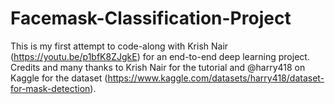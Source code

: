 # Facemask-Classification-Project

This is my first attempt to code-along with Krish Nair (https://youtu.be/p1bfK8ZJgkE) for an end-to-end deep learning project. 
Credits and many thanks to Krish Nair for the tutorial and @harry418 on Kaggle for the dataset (https://www.kaggle.com/datasets/harry418/dataset-for-mask-detection). 
